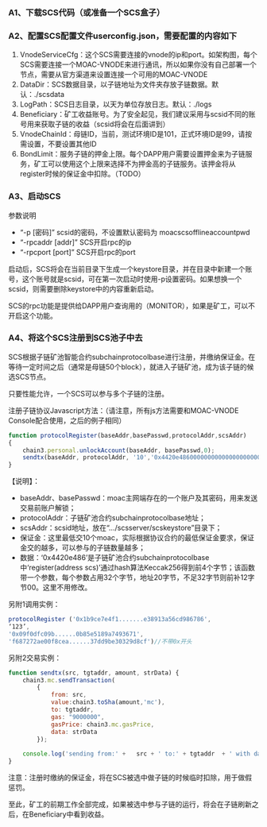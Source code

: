 ### A1、下载SCS代码（或准备一个SCS盒子）

### A2、配置SCS配置文件userconfig.json，需要配置的内容如下
1. VnodeServiceCfg：这个SCS需要连接的vnode的ip和port。如架构图，每个SCS需要连接一个MOAC-VNODE来进行通讯，所以如果你没有自己部署一个节点，需要从官方渠道来设置连接一个可用的MOAC-VNODE
2. DataDir：SCS数据目录，以子链地址为文件夹存放子链数据。默认：./scsdata
3. LogPath：SCS日志目录，以天为单位存放日志。默认：./logs
4. Beneficiary：矿工收益账号。为了安全起见，我们建议采用与scsid不同的账号用来获取子链的收益（scsid将会在后面讲到）
5. VnodeChainId：母链ID，当前，测试环境ID是101，正式环境ID是99，请按需设置，不要设置其他ID
6. BondLimit：服务子链的押金上限。每个DAPP用户需要设置押金来为子链服务，矿工可以使用这个上限来选择不为押金高的子链服务。该押金将从register时候的保证金中扣除。（TODO）

### A3、启动SCS
参数说明

* “-p [密码]”           scsid的密码，不设置默认密码为 moacscsofflineaccountpwd
* “-rpcaddr [addr]”     SCS开启rpc的ip
* “-rpcport [port]”     SCS开启rpc的port

启动后，SCS将会在当前目录下生成一个keystore目录，并在目录中新建一个账号，这个账号就是scsid，可在第一次启动时使用-p设置密码。如果想换一个scsid，则需要删除keystore中的内容重新启动。
            
SCS的rpc功能是提供给DAPP用户查询用的（MONITOR），如果是矿工，可以不开启这个功能。

### A4、将这个SCS注册到SCS池子中去
SCS根据子链矿池智能合约subchainprotocolbase进行注册，并缴纳保证金。在等待一定时间之后（通常是母链50个block），就进入子链矿池，成为该子链的候选SCS节点。

只要性能允许，一个SCS可以参与多个子链的注册。

注册子链协议Javascript方法：（请注意，所有js方法需要和MOAC-VNODE Console配合使用，之后的例子相同）

```javascript
function protocolRegister(baseAddr,basePasswd,protocolAddr,scsAddr)
{
    chain3.personal.unlockAccount(baseAddr, basePasswd,0);
    sendtx(baseAddr, protocolAddr, '10','0x4420e486000000000000000000000000' + scsAddr);
}
```

【说明】：

* baseAddr、basePasswd：moac主网端存在的一个账户及其密码，用来发送交易前账户解锁；
* protocolAddr：子链矿池合约subchainprotocolbase地址；
* scsAddr：scsid地址，放在“…/scsserver/scskeystore”目录下；
* 保证金：这里最低交10个moac，实际根据协议合约的最低保证金要求，保证金交的越多，可以参与的子链数量越多；
* 数据：‘0x4420e486’是子链矿池合约subchainprotocolbase中‘register(address scs)’通过hash算法Keccak256得到前4个字节；该函数带一个参数，每个参数占用32个字节，地址20字节，不足32字节则前补12字节00。这里不用修改。

另附1调用实例：

```javascript
protocolRegister ('0x1b9ce7e4f1.......e38913a56cd986786',
‘123’,
'0x09f0dfc09b......0b85e5189a7493671',
'f687272ae00f8cea......37dd9be30329d8cf')//不带0x开头
```

另附2交易实例：

```javascript
function sendtx(src, tgtaddr, amount, strData) {
    chain3.mc.sendTransaction(
        {
            from: src,
            value:chain3.toSha(amount,'mc'),
            to: tgtaddr,
            gas: "9000000",
            gasPrice: chain3.mc.gasPrice,
            data: strData
        });
        
    console.log('sending from:' +   src + ' to:' + tgtaddr  + ' with data:' + strData);
}
```

注意：注册时缴纳的保证金，将在SCS被选中做子链的时候临时扣除，用于做假惩罚。

至此，矿工的前期工作全部完成，如果被选中参与子链的运行，将会在子链刷新之后，在Beneficiary中看到收益。
